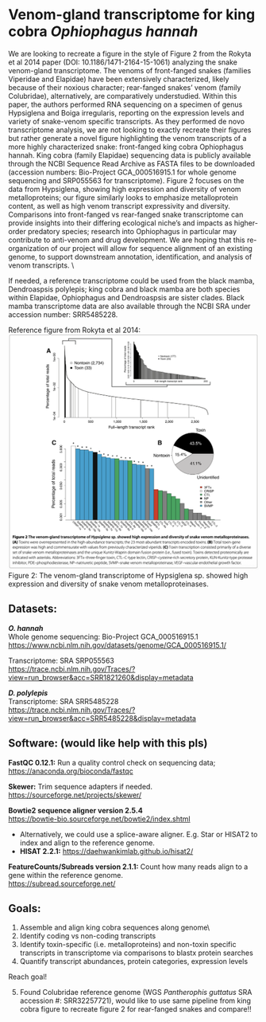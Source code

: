 # Venom-gland transcriptome for king cobra ***Ophiophagus hannah***

We are looking to recreate a figure in the style of Figure 2 from the Rokyta et al 2014 paper (DOI: 10.1186/1471-2164-15-1061) analyzing the snake venom-gland transcriptome. The venoms of front-fanged snakes (families Viperidae and Elapidae) have been extensively characterized, likely because of their noxious character; rear-fanged snakes’ venom (family Colubridae), alternatively, are comparatively understudied. Within this paper, the authors performed RNA sequencing on a specimen of genus Hypsiglena and Boiga irregularis, reporting on the expression levels and variety of snake-venom specific transcripts. As they performed de novo transcriptome analysis, we are not looking to exactly recreate their figures but rather generate a novel figure highlighting the venom transcripts of a more highly characterized snake: front-fanged king cobra Ophiophagus hannah. King cobra (family Elapidae) sequencing data is publicly available through the NCBI Sequence Read Archive as FASTA files to be downloaded (accession numbers: Bio-Project GCA_000516915.1 for whole genome sequencing and SRP055563 for transcriptome). Figure 2 focuses on the data from Hypsiglena, showing high expression and diversity of venom metalloproteins; our figure similarly looks to emphasize metalloprotein content, as well as high venom transcript expressivity and diversity. Comparisons into front-fanged vs rear-fanged snake transcriptome can provide insights into their differing ecological niche’s and impacts as higher-order predatory species; research into Ophiophagus in particular may contribute to anti-venom and drug development. 
We are hoping that this re-organization of our project will allow for sequence alignment of an existing genome, to support downstream annotation, identification, and analysis of venom transcripts. \

If needed, a reference transcriptome could be used from the black mamba, Dendroaspsis polylepis; king cobra and black mamba are both species within Elapidae, Ophiophagus and Dendroaspsis are sister clades. Black mamba  transcriptome data are also available through the NCBI SRA under accession number: SRR5485228.   

Reference figure from Rokyta et al 2014:
![Reference figure from Rokyta et al 2014:](figure_2.png)
Figure 2: The venom-gland transcriptome of Hypsiglena sp. showed high expression and diversity of snake venom metalloproteinases.

## Datasets: 
***O. hannah***\
Whole genome sequencing: Bio-Project GCA_000516915.1\
https://www.ncbi.nlm.nih.gov/datasets/genome/GCA_000516915.1/ 

Transcriptome: SRA SRP055563\
https://trace.ncbi.nlm.nih.gov/Traces/?view=run_browser&acc=SRR1821260&display=metadata 

***D. polylepis***\
Transcriptome: SRA SRR5485228\
https://trace.ncbi.nlm.nih.gov/Traces/?view=run_browser&acc=SRR5485228&display=metadata 

## Software: (would like help with this pls)
**FastQC 0.12.1:** Run a quality control check on sequencing data;   
https://anaconda.org/bioconda/fastqc   

**Skewer:** Trim sequence adapters if needed.   
https://sourceforge.net/projects/skewer/  

**Bowtie2 sequence aligner version 2.5.4**  
https://bowtie-bio.sourceforge.net/bowtie2/index.shtml  

- Alternatively, we could use a splice-aware aligner. E.g. Star or HISAT2 to index and align to the reference genome.   
- **HISAT 2.2.1:** 
https://daehwankimlab.github.io/hisat2/  

**FeatureCounts/Subreads version 2.1.1:** Count how many reads align to a gene within the reference genome.   
https://subread.sourceforge.net/   


## Goals:
1. Assemble and align king cobra sequences along genome\
2. Identify coding vs non-coding transcripts   
3. Identify toxin-specific (i.e. metalloproteins) and non-toxin specific transcripts in transcriptome via comparisons to blastx protein searches  
4. Quantify transcript abundances, protein categories, expression levels

Reach goal!  

5. Found Colubridae reference genome (WGS *Pantherophis guttatus* SRA accession #: SRR32257721), would like to use same pipeline from king cobra figure to recreate figure 2 for rear-fanged snakes and compare!!

